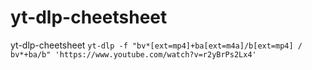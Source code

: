 # yt-dlp-cheetsheet
yt-dlp-cheetsheet
```yt-dlp -f "bv*[ext=mp4]+ba[ext=m4a]/b[ext=mp4] / bv*+ba/b" 'https://www.youtube.com/watch?v=r2yBrPs2Lx4'```
